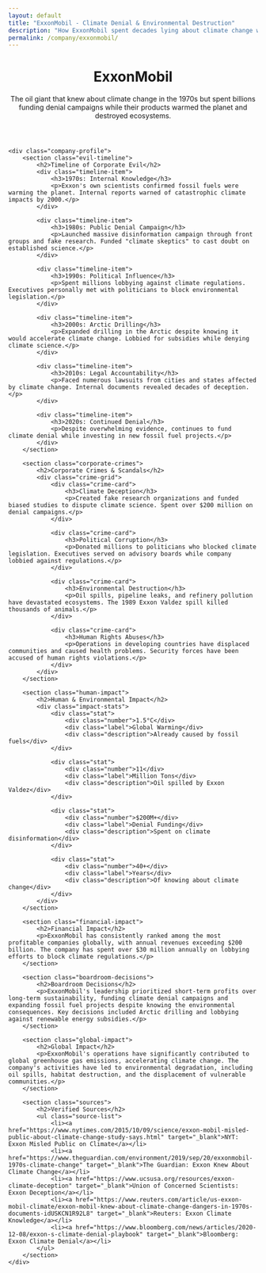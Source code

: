 ```yaml
---
layout: default
title: "ExxonMobil - Climate Denial & Environmental Destruction"
description: "How ExxonMobil spent decades lying about climate change while profiting from fossil fuels that are destroying the planet"
permalink: /company/exxonmobil/
---
```


<link rel="stylesheet" href="{{ '/assets/css/index-pages.css' | relative_url }}">

<div class="index-page">
    <header class="page-header">
        <h1>ExxonMobil</h1>
        <p class="page-description">The oil giant that knew about climate change in the 1970s but spent billions funding denial campaigns while their products warmed the planet and destroyed ecosystems.</p>
    </header>

    <div class="company-profile">
        <section class="evil-timeline">
            <h2>Timeline of Corporate Evil</h2>
            <div class="timeline-item">
                <h3>1970s: Internal Knowledge</h3>
                <p>Exxon's own scientists confirmed fossil fuels were warming the planet. Internal reports warned of catastrophic climate impacts by 2000.</p>
            </div>

            <div class="timeline-item">
                <h3>1980s: Public Denial Campaign</h3>
                <p>Launched massive disinformation campaign through front groups and fake research. Funded "climate skeptics" to cast doubt on established science.</p>
            </div>

            <div class="timeline-item">
                <h3>1990s: Political Influence</h3>
                <p>Spent millions lobbying against climate regulations. Executives personally met with politicians to block environmental legislation.</p>
            </div>

            <div class="timeline-item">
                <h3>2000s: Arctic Drilling</h3>
                <p>Expanded drilling in the Arctic despite knowing it would accelerate climate change. Lobbied for subsidies while denying climate science.</p>
            </div>

            <div class="timeline-item">
                <h3>2010s: Legal Accountability</h3>
                <p>Faced numerous lawsuits from cities and states affected by climate change. Internal documents revealed decades of deception.</p>
            </div>

            <div class="timeline-item">
                <h3>2020s: Continued Denial</h3>
                <p>Despite overwhelming evidence, continues to fund climate denial while investing in new fossil fuel projects.</p>
            </div>
        </section>

        <section class="corporate-crimes">
            <h2>Corporate Crimes & Scandals</h2>
            <div class="crime-grid">
                <div class="crime-card">
                    <h3>Climate Deception</h3>
                    <p>Created fake research organizations and funded biased studies to dispute climate science. Spent over $200 million on denial campaigns.</p>
                </div>

                <div class="crime-card">
                    <h3>Political Corruption</h3>
                    <p>Donated millions to politicians who blocked climate legislation. Executives served on advisory boards while company lobbied against regulations.</p>
                </div>

                <div class="crime-card">
                    <h3>Environmental Destruction</h3>
                    <p>Oil spills, pipeline leaks, and refinery pollution have devastated ecosystems. The 1989 Exxon Valdez spill killed thousands of animals.</p>
                </div>

                <div class="crime-card">
                    <h3>Human Rights Abuses</h3>
                    <p>Operations in developing countries have displaced communities and caused health problems. Security forces have been accused of human rights violations.</p>
                </div>
            </div>
        </section>

        <section class="human-impact">
            <h2>Human & Environmental Impact</h2>
            <div class="impact-stats">
                <div class="stat">
                    <div class="number">1.5°C</div>
                    <div class="label">Global Warming</div>
                    <div class="description">Already caused by fossil fuels</div>
                </div>

                <div class="stat">
                    <div class="number">11</div>
                    <div class="label">Million Tons</div>
                    <div class="description">Oil spilled by Exxon Valdez</div>
                </div>

                <div class="stat">
                    <div class="number">$200M+</div>
                    <div class="label">Denial Funding</div>
                    <div class="description">Spent on climate disinformation</div>
                </div>

                <div class="stat">
                    <div class="number">40+</div>
                    <div class="label">Years</div>
                    <div class="description">Of knowing about climate change</div>
                </div>
            </div>
        </section>

        <section class="financial-impact">
            <h2>Financial Impact</h2>
            <p>ExxonMobil has consistently ranked among the most profitable companies globally, with annual revenues exceeding $200 billion. The company has spent over $30 million annually on lobbying efforts to block climate regulations.</p>
        </section>

        <section class="boardroom-decisions">
            <h2>Boardroom Decisions</h2>
            <p>ExxonMobil's leadership prioritized short-term profits over long-term sustainability, funding climate denial campaigns and expanding fossil fuel projects despite knowing the environmental consequences. Key decisions included Arctic drilling and lobbying against renewable energy subsidies.</p>
        </section>

        <section class="global-impact">
            <h2>Global Impact</h2>
            <p>ExxonMobil's operations have significantly contributed to global greenhouse gas emissions, accelerating climate change. The company's activities have led to environmental degradation, including oil spills, habitat destruction, and the displacement of vulnerable communities.</p>
        </section>

        <section class="sources">
            <h2>Verified Sources</h2>
            <ul class="source-list">
                <li><a href="https://www.nytimes.com/2015/10/09/science/exxon-mobil-misled-public-about-climate-change-study-says.html" target="_blank">NYT: Exxon Misled Public on Climate</a></li>
                <li><a href="https://www.theguardian.com/environment/2019/sep/20/exxonmobil-1970s-climate-change" target="_blank">The Guardian: Exxon Knew About Climate Change</a></li>
                <li><a href="https://www.ucsusa.org/resources/exxon-climate-deception" target="_blank">Union of Concerned Scientists: Exxon Deception</a></li>
                <li><a href="https://www.reuters.com/article/us-exxon-mobil-climate/exxon-mobil-knew-about-climate-change-dangers-in-1970s-documents-idUSKCN1R92L8" target="_blank">Reuters: Exxon Climate Knowledge</a></li>
                <li><a href="https://www.bloomberg.com/news/articles/2020-12-08/exxon-s-climate-denial-playbook" target="_blank">Bloomberg: Exxon Climate Denial</a></li>
            </ul>
        </section>
    </div>
</div>

